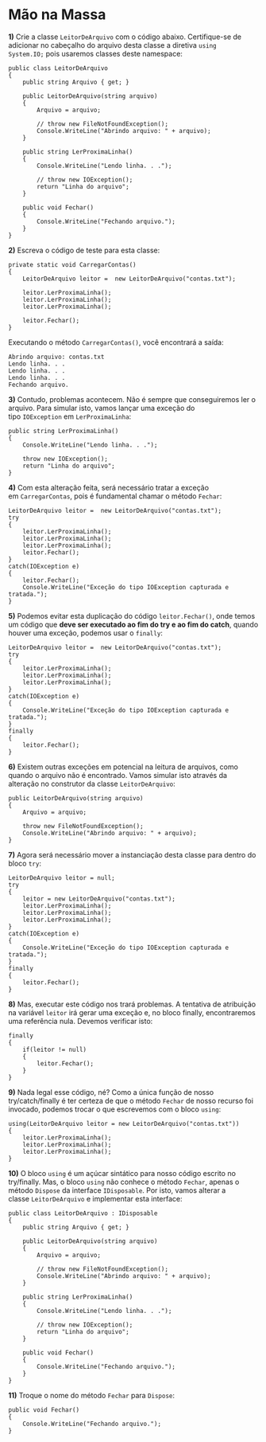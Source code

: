 ﻿# Mão na Massa

**1)** Crie a classe `LeitorDeArquivo` com o código abaixo. Certifique-se de adicionar no cabeçalho do arquivo desta classe a diretiva `using System.IO;` pois usaremos classes deste namespace:

```
public class LeitorDeArquivo
{
    public string Arquivo { get; }

    public LeitorDeArquivo(string arquivo)
    {
        Arquivo = arquivo;

        // throw new FileNotFoundException();
        Console.WriteLine("Abrindo arquivo: " + arquivo);
    }

    public string LerProximaLinha()
    {
        Console.WriteLine("Lendo linha. . .");

        // throw new IOException();
        return "Linha do arquivo";
    }

    public void Fechar()
    {
        Console.WriteLine("Fechando arquivo.");
    }
}
```

**2)** Escreva o código de teste para esta classe:

```
private static void CarregarContas()
{
    LeitorDeArquivo leitor =  new LeitorDeArquivo("contas.txt");

    leitor.LerProximaLinha();
    leitor.LerProximaLinha();
    leitor.LerProximaLinha();

    leitor.Fechar();
}
```

Executando o método `CarregarContas()`, você encontrará a saída:

```
Abrindo arquivo: contas.txt
Lendo linha. . .
Lendo linha. . .
Lendo linha. . .
Fechando arquivo.
```

**3)** Contudo, problemas acontecem. Não é sempre que conseguiremos ler o arquivo. Para simular isto, vamos lançar uma exceção do tipo `IOException` em `LerProximaLinha`:

```
public string LerProximaLinha()
{
    Console.WriteLine("Lendo linha. . .");

    throw new IOException();
    return "Linha do arquivo";
}
```

**4)** Com esta alteração feita, será necessário tratar a exceção em `CarregarContas`, pois é fundamental chamar o método `Fechar`:

```
LeitorDeArquivo leitor =  new LeitorDeArquivo("contas.txt");
try
{
    leitor.LerProximaLinha();
    leitor.LerProximaLinha();
    leitor.LerProximaLinha();
    leitor.Fechar();
}
catch(IOException e)
{
    leitor.Fechar();
    Console.WriteLine("Exceção do tipo IOException capturada e tratada.");
}
```

**5)** Podemos evitar esta duplicação do código `leitor.Fechar()`, onde temos um código que **deve ser executado ao fim do try e ao fim do catch**, quando houver uma exceção, podemos usar o `finally`:

```
LeitorDeArquivo leitor =  new LeitorDeArquivo("contas.txt");
try
{
    leitor.LerProximaLinha();
    leitor.LerProximaLinha();
    leitor.LerProximaLinha();
}
catch(IOException e)
{
    Console.WriteLine("Exceção do tipo IOException capturada e tratada.");
}
finally
{
    leitor.Fechar();
}
```

**6)** Existem outras exceções em potencial na leitura de arquivos, como quando o arquivo não é encontrado. Vamos simular isto através da alteração no construtor da classe `LeitorDeArquivo`:

```
public LeitorDeArquivo(string arquivo)
{
    Arquivo = arquivo;

    throw new FileNotFoundException();
    Console.WriteLine("Abrindo arquivo: " + arquivo);
}
```

**7)** Agora será necessário mover a instanciação desta classe para dentro do bloco `try`:

```
LeitorDeArquivo leitor = null;
try
{
    leitor = new LeitorDeArquivo("contas.txt");
    leitor.LerProximaLinha();
    leitor.LerProximaLinha();
    leitor.LerProximaLinha();
}
catch(IOException e)
{
    Console.WriteLine("Exceção do tipo IOException capturada e tratada.");
}
finally
{
    leitor.Fechar();
}
```

**8)** Mas, executar este código nos trará problemas. A tentativa de atribuição na variável `leitor` irá gerar uma exceção e, no bloco finally, encontraremos uma referência nula. Devemos verificar isto:

```
finally
{
    if(leitor != null)
    {
        leitor.Fechar();
    }
}
```

**9)** Nada legal esse código, né? Como a única função de nosso try/catch/finally é ter certeza de que o método `Fechar` de nosso recurso foi invocado, podemos trocar o que escrevemos com o bloco `using`:

```
using(LeitorDeArquivo leitor = new LeitorDeArquivo("contas.txt"))
{
    leitor.LerProximaLinha();
    leitor.LerProximaLinha();
    leitor.LerProximaLinha();
}
```

**10)** O bloco `using` é um açúcar sintático para nosso código escrito no try/finally. Mas, o bloco `using` não conhece o método `Fechar`, apenas o método `Dispose` da interface `IDisposable`. Por isto, vamos alterar a classe `LeitorDeArquivo` e implementar esta interface:

```
public class LeitorDeArquivo : IDisposable
{
    public string Arquivo { get; }

    public LeitorDeArquivo(string arquivo)
    {
        Arquivo = arquivo;

        // throw new FileNotFoundException();
        Console.WriteLine("Abrindo arquivo: " + arquivo);
    }

    public string LerProximaLinha()
    {
        Console.WriteLine("Lendo linha. . .");

        // throw new IOException();
        return "Linha do arquivo";
    }

    public void Fechar()
    {
        Console.WriteLine("Fechando arquivo.");
    }
}
```

**11)** Troque o nome do método `Fechar` para `Dispose`:

```
public void Fechar()
{
    Console.WriteLine("Fechando arquivo.");
}
```